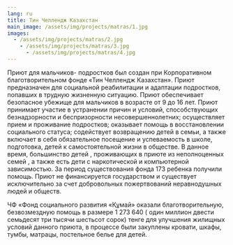 ```yaml
---
lang: ru
title: Тин Челлендж Казахстан
main_image: /assets/img/projects/matras/1.jpg
images:
  - /assets/img/projects/matras/2.jpg
    - /assets/img/projects/matras/3.jpg
      - /assets/img/projects/matras/4.jpg
---
```

Приют для мальчиков- подростков был создан при Корпоративном благотворительном фонде «Тин Челлендж Казахстан». Приют предназначен для социальной реабилитации и адаптации подростков, попавших в трудную жизненную ситуацию. Приют обеспечивает безопасное убежище для мальчиков в возрасте от 9 до 16 лет. Приют принимает участие в устранении причин и условий, способствующих безнадзорности и беспризорности несовершеннолетних; осуществляет прием и проживание подростков; оказывает помощь в восстановлении социального статуса;  содействует возвращению детей в семьи, а также включает в себя обязательное посещение и успеваемость в школе, подготовка, детей к самостоятельной жизни в обществе. В данное время, большинство детей , проживающих в приюте из неполноценных семей , а также есть дети с наркотической и компьютерной зависимостью. За период существования фонда 173 ребенка получили помощь. Приют не финансируется государством и существует исключительно за счет добровольных пожертвований неравнодушных людей и обществ. 



ЧФ «Фонд социального развития «Құмай» оказали благотворительную, безвозмездную помощь в размере 1 273 640 ( один миллион двести семьдесят три тысячи шестьсот сорок) тенге для улучшения жилищных условий данного приюта, в процессе были закуплены кровати, шкафы, тумбы, матрацы, постельное белье для детей.